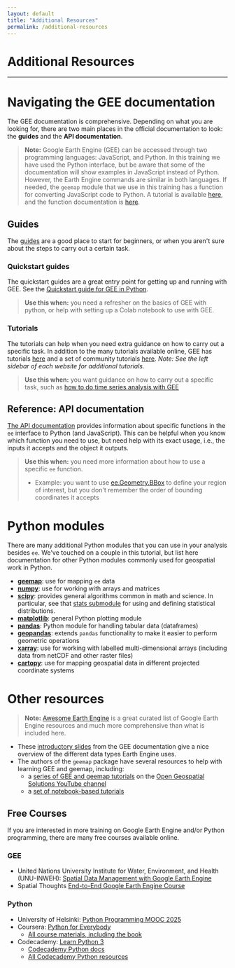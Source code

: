 ```yaml
---
layout: default
title: "Additional Resources"
permalink: /additional-resources
---
```

# Additional Resources
---
# Navigating the GEE documentation
The GEE documentation is comprehensive. Depending on what you are looking for, there are two main places in the official documentation to look: the **guides** and the **API documentation**. 

> **Note:** Google Earth Engine (GEE) can be accessed through two programming languages: JavaScript, and Python. In this training we have used the Python interface, but be aware that some of the documentation will show examples in JavaScript instead of Python. However, the Earth Engine commands are similar in both languages. If needed, the `geemap` module that we use in this training has a function for converting JavaScript code to Python. A tutorial is available [here](https://geemap.org/notebooks/15_convert_js_to_py/), and the function documentation is [here](https://geemap.org/conversion/?h=js_snippet_to_py#geemap.conversion.jrc_hist_monthly_history).

## Guides
The [guides](https://developers.google.com/earth-engine/guides) are a good place to start for beginners, or when you aren't sure about the steps to carry out a certain task. 

### Quickstart guides
The quickstart guides are a great entry point for getting up and running with GEE. See the 
[Quickstart guide for GEE in Python](https://developers.google.com/earth-engine/guides/quickstart_python). 

> **Use this when:** you need a refresher on the basics of GEE with python, or help with setting up a Colab notebook to use with GEE. 
   
### Tutorials
The tutorials can help when you need extra guidance on how to carry out a specific task. In addition to the many tutorials available online, GEE has tutorials [here](https://developers.google.com/earth-engine/tutorials/videos) and a set of community tutorials [here](https://developers.google.com/earth-engine/tutorials/community/intro-to-python-api). *Note: See the left sidebar of each website for additional tutorials.*

> **Use this when:** you want guidance on how to carry out a specific task, such as [how to do time series analysis with GEE](https://developers.google.com/earth-engine/tutorials/videos#time-series-analysis)

## Reference: API documentation
[The API documentation](https://developers.google.com/earth-engine/apidocs) provides information about specific functions in the `ee` interface to Python (and JavaScript). This can be helpful when you know which function you need to use, but need help with its exact usage, i.e., the inputs it accepts and the object it outputs.

> **Use this when:** you need more information about how to use a specific `ee` function.
> * Example: you want to use [ee.Geometry.BBox](https://developers.google.com/earth-engine/apidocs/ee-geometry-bbox) to define your region of interest, but you don't remember the order of bounding coordinates it accepts

# Python modules
There are many additional Python modules that you can use in your analysis besides `ee`. We've touched on a couple in this tutorial, but list here documentation for other Python modules commonly used for geospatial work in Python. 
- **[geemap](https://geemap.org/)**: use for mapping `ee` data
- **[numpy](https://numpy.org/doc/stable/)**: use for working with arrays and matrices
- **[scipy](https://docs.scipy.org/doc/scipy/)**: provides general algorithms common in math and science. In particular, see that [stats submodule](https://docs.scipy.org/doc/scipy/reference/stats.html) for using and defining statistical distributions. 
- **[matplotlib](https://matplotlib.org/stable/index.html)**: general Python plotting module
- **[pandas](https://pandas.pydata.org/docs/)**: Python module for handling tabular data (dataframes)
- **[geopandas](https://geopandas.org/en/stable/docs.html)**: extends `pandas` functionality to make it easier to perform geometric operations
- **[xarray](https://docs.xarray.dev/en/stable/)**: use for working with labelled multi-dimensional arrays (including data from netCDF and other raster files)
- **[cartopy](https://scitools.org.uk/cartopy/docs/latest/)**: use for mapping geospatial data in different projected coordinate systems
# Other resources
> **Note:** [Awesome Earth Engine](https://awesome.geemap.org/) is a great curated list of Google Earth Engine resources and much more comprehensive than what is included here.
- These [introductory slides](https://docs.google.com/presentation/d/1iZtkBNzl2HBWFT0wEhwCov89kyiBO7rSHcmMa6WNMa8/) from the GEE documentation give a nice overview of the different data types Earth Engine uses.
- The authors of the `geemap` package have several resources to help with learning GEE and geemap, including: 
	- a [series of GEE and geemap tutorials](https://www.youtube.com/playlist?list=PLAxJ4-o7ZoPccOFv1dCwvGI6TYnirRTg3) on the [Open Geospatial Solutions YouTube channel](https://www.youtube.com/@giswqs)
	- a [set of notebook-based tutorials](https://courses.geemap.org/)
## Free Courses
If you are interested in more training on Google Earth Engine and/or Python programming, there are many free courses available online. 
### GEE
- United Nations University Institute for Water, Environment, and Health (UNU-INWEH): [Spatial Data Management with Google Earth Engine](https://lc.unu.edu/courses/course-v1:UNU-INWEH+INWEH-19+2023-T2/about)
- Spatial Thoughts [End-to-End Google Earth Engine Course](https://courses.spatialthoughts.com/end-to-end-gee.html)
### Python
- University of Helsinki: [Python Programming MOOC 2025](https://programming-25.mooc.fi/)
- Coursera: [Python for Everybody](https://www.coursera.org/specializations/python#courses)
	- [All course materials, including the book](https://www.py4e.com)
- Codecademy: [Learn Python 3](https://www.codecademy.com/learn/learn-python-3)
	- [Codecademy Python docs](https://www.codecademy.com/resources/docs/python)
	- [All Codecademy Python resources](https://www.codecademy.com/catalog/language/python)
